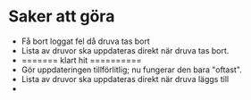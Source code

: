 # Saker att göra

- Få bort loggat fel då druva tas bort
- Lista av druvor ska uppdateras direkt när druva tas bort.
- ======= klart hit ==========
- Gör uppdateringen tillförlitlig; nu fungerar den bara "oftast".
- Lista av druvor ska uppdateras direkt när druva läggs till
- 
